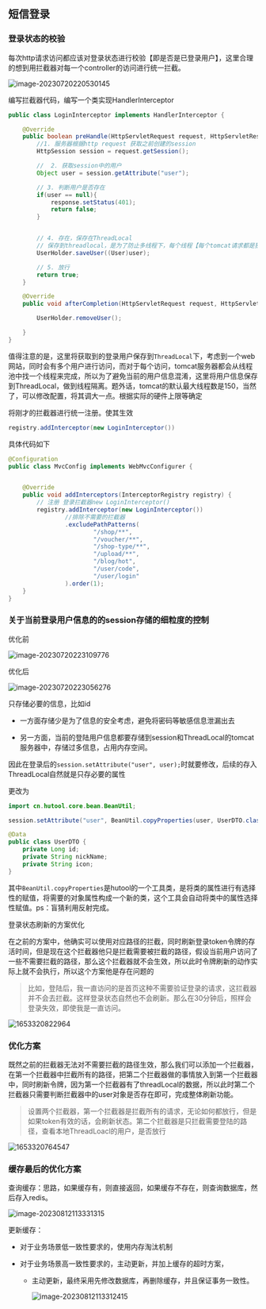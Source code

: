 ## 短信登录





### **登录状态的校验**

每次http请求访问都应该对登录状态进行校验【即是否是已登录用户】，这里合理的想到用拦截器对每一个controller的访问进行统一拦截。

![image-20230720220530145](readme/image-20230720220530145.png)

编写拦截器代码，编写一个类实现HandlerInterceptor

```java
public class LoginInterceptor implements HandlerInterceptor {

    @Override
    public boolean preHandle(HttpServletRequest request, HttpServletResponse response, Object handler) throws Exception {
        //1. 服务器根据http request 获取之前创建的session
        HttpSession session = request.getSession();

        //  2. 获取session中的用户
        Object user = session.getAttribute("user");

        // 3. 判断用户是否存在
        if(user == null){
            response.setStatus(401);
            return false;
        }


        // 4. 存在，保存在ThreadLocal
        // 保存到threadlocal，是为了防止多线程下，每个线程【每个tomcat请求都是独立的线程】拥有一个独立的session实例，防止互相干扰
        UserHolder.saveUser((User)user);

        // 5. 放行
        return true;
    }

    @Override
    public void afterCompletion(HttpServletRequest request, HttpServletResponse response, Object handler, Exception ex) throws Exception {

        UserHolder.removeUser();

    }
}

```

值得注意的是，这里将获取到的登录用户保存到`ThreadLocal`下，考虑到一个web网站，同时会有多个用户进行访问，而对于每个访问，tomcat服务器都会从线程池中找一个线程来完成，所以为了避免当前的用户信息混淆，这里将用户信息保存到ThreadLocal，做到线程隔离。题外话，tomcat的默认最大线程数是150，当然了，可以修改配置，将其调大一点。根据实际的硬件上限等确定



将刚才的拦截器进行统一注册。使其生效

```java
registry.addInterceptor(new LoginInterceptor())
```

具体代码如下

```java
@Configuration
public class MvcConfig implements WebMvcConfigurer {


    @Override
    public void addInterceptors(InterceptorRegistry registry) {
        // 注册 登录拦截器new LoginInterceptor()
        registry.addInterceptor(new LoginInterceptor())
                //排除不需要的拦截器
                .excludePathPatterns(
                        "/shop/**",
                        "/voucher/**",
                        "/shop-type/**",
                        "/upload/**",
                        "/blog/hot",
                        "/user/code",
                        "/user/login"
                ).order(1);
    }
}
```





### **关于当前登录用户信息的的session存储的细粒度的控制**

优化前

![image-20230720223109776](readme/image-20230720223109776.png)

优化后

![image-20230720223056276](readme/image-20230720223056276.png)

只存储必要的信息，比如id

- 一方面存储少是为了信息的安全考虑，避免将密码等敏感信息泄漏出去

- 另一方面，当前的登陆用户信息都要存储到session和ThreadLocal的tomcat服务器中，存储过多信息，占用内存空间。

因此在登录后的`session.setAttribute("user", user);`时就要修改，后续的存入ThreadLocal自然就是只存必要的属性

更改为

```java
import cn.hutool.core.bean.BeanUtil;

session.setAttribute("user", BeanUtil.copyProperties(user, UserDTO.class));
```

```java
@Data
public class UserDTO {
    private Long id;
    private String nickName;
    private String icon;
}
```

其中`BeanUtil.copyProperties`是hutool的一个工具类，是将类的属性进行有选择性的赋值，将需要的对象属性构成一个新的类，这个工具会自动将类中的属性选择性赋值。ps：盲猜利用反射完成。



登录状态刷新的方案优化



在之前的方案中，他确实可以使用对应路径的拦截，同时刷新登录token令牌的存活时间，但是现在这个拦截器他只是拦截需要被拦截的路径，假设当前用户访问了一些不需要拦截的路径，那么这个拦截器就不会生效，所以此时令牌刷新的动作实际上就不会执行，所以这个方案他是存在问题的

> 比如，登陆后，我一直访问的是首页这种不需要验证登录的请求，这拦截器并不会去拦截。这样登录状态自然也不会刷新。那么在30分钟后，照样会登录失效，即使我是一直访问。

![1653320822964](readme/1653320822964.png)

### 优化方案

既然之前的拦截器无法对不需要拦截的路径生效，那么我们可以添加一个拦截器，在第一个拦截器中拦截所有的路径，把第二个拦截器做的事情放入到第一个拦截器中，同时刷新令牌，因为第一个拦截器有了threadLocal的数据，所以此时第二个拦截器只需要判断拦截器中的user对象是否存在即可，完成整体刷新功能。

> 设置两个拦截器，第一个拦截器是拦截所有的请求，无论如何都放行，但是如果token有效的话，会刷新状态。第二个拦截器是只拦截需要登陆的路径，查看本地ThreadLoacl的用户，是否放行

![1653320764547](readme/1653320764547.png)





### 缓存最后的优化方案

查询缓存：思路，如果缓存有，则直接返回，如果缓存不存在，则查询数据库，然后存入redis。

![image-20230812113331315](readme/image-20230812113331315.png)

更新缓存：

- 对于业务场景低一致性要求的，使用内存淘汰机制

- 对于业务场景高一致性要求的，主动更新，并加上缓存的超时方案，

  - 主动更新，最终采用先修改数据库，再删除缓存，并且保证事务一致性。

    ![image-20230812113312415](readme/image-20230812113312415.png)